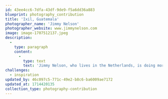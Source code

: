 ```yaml
---
id: 43ee4cc6-7dfa-43df-9de9-f5a6dd36a883
blueprint: photography_contribution
title: 'Ixil, Guatemala'
photographer_name: 'Jimmy Nelson'
photographer_website: www.jimmynelson.com
image: image-1707512137.jpeg
description:
  -
    type: paragraph
    content:
      -
        type: text
        text: 'Jimmy Nelson, who lives in the Netherlands, is doing more to honor and preserve indigenous culture than perhaps any other photographer on Earth. This is one of his early international images, before he "got serious!"'
challenges:
  - inspiration
updated_by: 46c097c5-771c-49e2-b8c6-ba6009ae7172
updated_at: 1714420135
collection_type: photography-contribution
---
```

